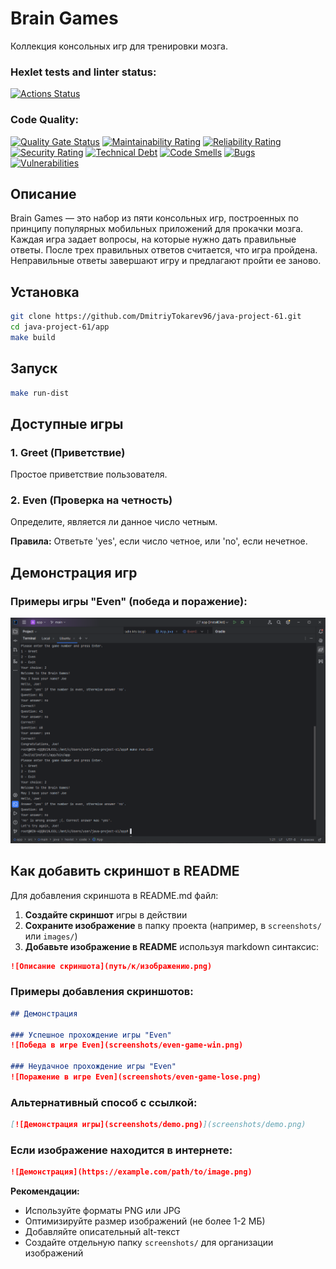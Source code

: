 # Brain Games

Коллекция консольных игр для тренировки мозга.

### Hexlet tests and linter status:
[![Actions Status](https://github.com/DmitriyTokarev96/java-project-61/actions/workflows/hexlet-check.yml/badge.svg)](https://github.com/DmitriyTokarev96/java-project-61/actions)

### Code Quality:
[![Quality Gate Status](https://sonarcloud.io/api/project_badges/measure?project=DmitriyTokarev96_java-project-61&metric=alert_status)](https://sonarcloud.io/summary/new_code?id=DmitriyTokarev96_java-project-61)
[![Maintainability Rating](https://sonarcloud.io/api/project_badges/measure?project=DmitriyTokarev96_java-project-61&metric=sqale_rating)](https://sonarcloud.io/summary/new_code?id=DmitriyTokarev96_java-project-61)
[![Reliability Rating](https://sonarcloud.io/api/project_badges/measure?project=DmitriyTokarev96_java-project-61&metric=reliability_rating)](https://sonarcloud.io/summary/new_code?id=DmitriyTokarev96_java-project-61)
[![Security Rating](https://sonarcloud.io/api/project_badges/measure?project=DmitriyTokarev96_java-project-61&metric=security_rating)](https://sonarcloud.io/summary/new_code?id=DmitriyTokarev96_java-project-61)
[![Technical Debt](https://sonarcloud.io/api/project_badges/measure?project=DmitriyTokarev96_java-project-61&metric=sqale_index)](https://sonarcloud.io/summary/new_code?id=DmitriyTokarev96_java-project-61)
[![Code Smells](https://sonarcloud.io/api/project_badges/measure?project=DmitriyTokarev96_java-project-61&metric=code_smells)](https://sonarcloud.io/summary/new_code?id=DmitriyTokarev96_java-project-61)
[![Bugs](https://sonarcloud.io/api/project_badges/measure?project=DmitriyTokarev96_java-project-61&metric=bugs)](https://sonarcloud.io/summary/new_code?id=DmitriyTokarev96_java-project-61)
[![Vulnerabilities](https://sonarcloud.io/api/project_badges/measure?project=DmitriyTokarev96_java-project-61&metric=vulnerabilities)](https://sonarcloud.io/summary/new_code?id=DmitriyTokarev96_java-project-61)

## Описание

Brain Games — это набор из пяти консольных игр, построенных по принципу популярных мобильных приложений для прокачки мозга. Каждая игра задает вопросы, на которые нужно дать правильные ответы. После трех правильных ответов считается, что игра пройдена. Неправильные ответы завершают игру и предлагают пройти ее заново.

## Установка

```bash
git clone https://github.com/DmitriyTokarev96/java-project-61.git
cd java-project-61/app
make build
```

## Запуск

```bash
make run-dist
```

## Доступные игры

### 1. Greet (Приветствие)
Простое приветствие пользователя.

### 2. Even (Проверка на четность)
Определите, является ли данное число четным.

**Правила:** Ответьте 'yes', если число четное, или 'no', если нечетное.

## Демонстрация игр

### Примеры игры "Even" (победа и поражение):

![Демонстрация игры Even - победа и поражение](app/screenshots/Снимок%20экрана%202025-10-02%20164614.png)

## Как добавить скриншот в README

Для добавления скриншота в README.md файл:

1. **Создайте скриншот** игры в действии
2. **Сохраните изображение** в папку проекта (например, в `screenshots/` или `images/`)
3. **Добавьте изображение в README** используя markdown синтаксис:

```markdown
![Описание скриншота](путь/к/изображению.png)
```

### Примеры добавления скриншотов:

```markdown
## Демонстрация

### Успешное прохождение игры "Even"
![Победа в игре Even](screenshots/even-game-win.png)

### Неудачное прохождение игры "Even"  
![Поражение в игре Even](screenshots/even-game-lose.png)
```

### Альтернативный способ с ссылкой:

```markdown
[![Демонстрация игры](screenshots/demo.png)](screenshots/demo.png)
```

### Если изображение находится в интернете:

```markdown
![Демонстрация](https://example.com/path/to/image.png)
```

**Рекомендации:**
- Используйте форматы PNG или JPG
- Оптимизируйте размер изображений (не более 1-2 МБ)
- Добавляйте описательный alt-текст
- Создайте отдельную папку `screenshots/` для организации изображений